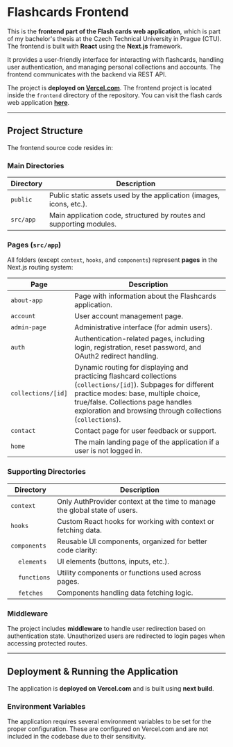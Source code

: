 # Flashcards Frontend

This is the **frontend part of the Flash cards web application**, which is part of my bachelor's thesis at the Czech Technical University in Prague (CTU). The frontend is built with **React** using the **Next.js** framework.

It provides a user-friendly interface for interacting with flashcards, handling user authentication, and managing personal collections and accounts. The frontend communicates with the backend via REST API.

The project is **deployed on [Vercel.com](https://vercel.com/)**. The frontend project is located inside the `frontend` directory of the repository. You can visit the flash cards web application **[here](https://flashcards-cafoulu1.vercel.app)**.

---

## Project Structure

The frontend source code resides in:

### Main Directories

| Directory | Description                                                         |
|-----------|---------------------------------------------------------------------|
| `public`  | Public static assets used by the application (images, icons, etc.). |
| `src/app` | Main application code, structured by routes and supporting modules. |

### Pages (`src/app`)

All folders (except `context`, `hooks`, and `components`) represent **pages** in the Next.js routing system:

| Page               | Description                                                                                                                                                                                                                                                |
|--------------------|------------------------------------------------------------------------------------------------------------------------------------------------------------------------------------------------------------------------------------------------------------|
| `about-app`        | Page with information about the Flashcards application.                                                                                                                                                                                                    |
| `account`          | User account management page.                                                                                                                                                                                                                              |
| `admin-page`       | Administrative interface (for admin users).                                                                                                                                                                                                                |
| `auth`             | Authentication-related pages, including login, registration, reset password, and OAuth2 redirect handling.                                                                                                                                                 |
| `collections/[id]` | Dynamic routing for displaying and practicing flashcard collections (`collections/[id]`). Subpages for different practice modes: base, multiple choice, true/false. Collections page handles exploration and browsing through collections (`collections`). |
| `contact`          | Contact page for user feedback or support.                                                                                                                                                                                                                 |
| `home`             | The main landing page of the application if a user is not logged in.                                                                                                                                                                                       |

### Supporting Directories

| Directory                           | Description                                                            |
|-------------------------------------|------------------------------------------------------------------------|
| `context`                           | Only AuthProvider context at the time to manage the global state of users. |
| `hooks`                             | Custom React hooks for working with context or fetching data.          |
| `components`                        | Reusable UI components, organized for better code clarity:             |
| &nbsp;&nbsp;&nbsp;&nbsp;`elements`  | UI elements (buttons, inputs, etc.).                                   |
| &nbsp;&nbsp;&nbsp;&nbsp;`functions` | Utility components or functions used across pages.                     |
| &nbsp;&nbsp;&nbsp;&nbsp;`fetches`   | Components handling data fetching logic.                               |

### Middleware

The project includes **middleware** to handle user redirection based on authentication state. Unauthorized users are redirected to login pages when accessing protected routes.

---

## Deployment & Running the Application

The application is **deployed on Vercel.com** and is built using **next build**.

### Environment Variables

The application requires several environment variables to be set for the proper configuration. These are configured on Vercel.com and are not included in the codebase due to their sensitivity.
